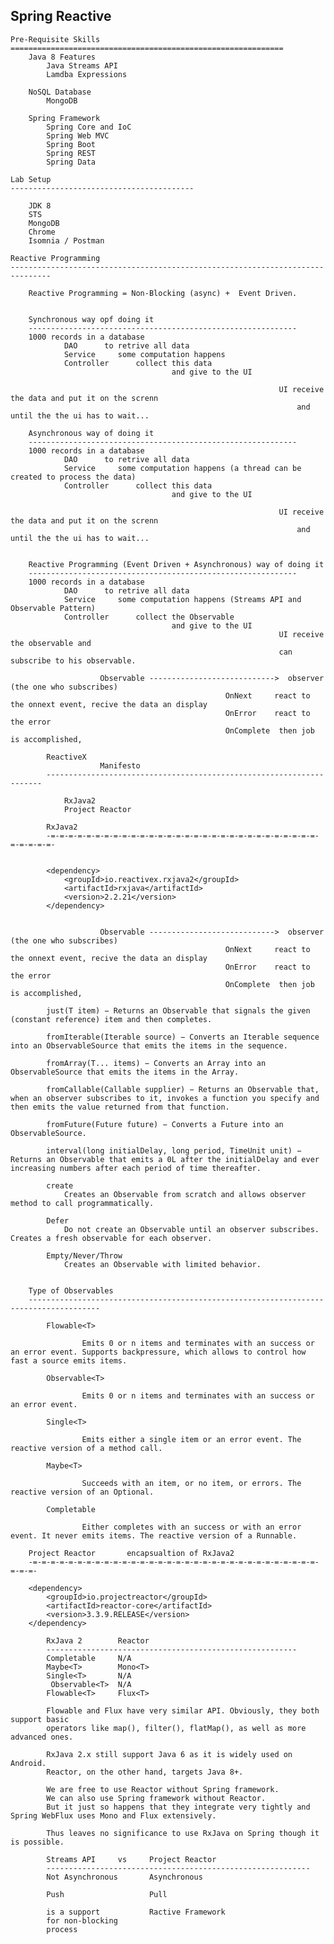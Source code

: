 
Spring Reactive
---------------------------------------------------

    Pre-Requisite Skills
    =============================================================
        Java 8 Features
            Java Streams API
            Lamdba Expressions

        NoSQL Database
            MongoDB

        Spring Framework
            Spring Core and IoC
            Spring Web MVC
            Spring Boot
            Spring REST
            Spring Data

    Lab Setup
    -----------------------------------------

        JDK 8
        STS
        MongoDB
        Chrome
        Isomnia / Postman

    Reactive Programming
    -------------------------------------------------------------------------------

        Reactive Programming = Non-Blocking (async) +  Event Driven.


        Synchronous way opf doing it
        ------------------------------------------------------------
        1000 records in a database
                DAO      to retrive all data
                Service     some computation happens
                Controller      collect this data
                                        and give to the UI 

                                                                UI receive the data and put it on the screnn
                                                                    and until the the ui has to wait...

        Asynchronous way of doing it
        ------------------------------------------------------------
        1000 records in a database
                DAO      to retrive all data
                Service     some computation happens (a thread can be created to process the data)
                Controller      collect this data
                                        and give to the UI 

                                                                UI receive the data and put it on the screnn
                                                                    and until the the ui has to wait...


        Reactive Programming (Event Driven + Asynchronous) way of doing it
        ------------------------------------------------------------
        1000 records in a database
                DAO      to retrive all data
                Service     some computation happens (Streams API and Observable Pattern)
                Controller      collect the Observable
                                        and give to the UI 
                                                                UI receive the observable and 
                                                                can subscribe to his observable.

                        Observable ---------------------------->  observer (the one who subscribes)
                                                    OnNext     react to the onnext event, recive the data an display
                                                    OnError    react to the error
                                                    OnComplete  then job is accomplished,

            ReactiveX
                        Manifesto
            ---------------------------------------------------------------------

                RxJava2
                Project Reactor

            RxJava2
            -=-=-=-=-=-=-=-=-=-=-=-=-=-=-=-=-=-=-=-=-=-=-=-=-=-=-=-=-=-=-=-=-=-=-=-


            <dependency>
                <groupId>io.reactivex.rxjava2</groupId>
                <artifactId>rxjava</artifactId>
                <version>2.2.21</version>
		    </dependency>


                        Observable ---------------------------->  observer (the one who subscribes)
                                                    OnNext     react to the onnext event, recive the data an display
                                                    OnError    react to the error
                                                    OnComplete  then job is accomplished,

            just(T item) − Returns an Observable that signals the given (constant reference) item and then completes.

            fromIterable(Iterable source) − Converts an Iterable sequence into an ObservableSource that emits the items in the sequence.

            fromArray(T... items) − Converts an Array into an ObservableSource that emits the items in the Array.

            fromCallable(Callable supplier) − Returns an Observable that, when an observer subscribes to it, invokes a function you specify and then emits the value returned from that function.

            fromFuture(Future future) − Converts a Future into an ObservableSource.

            interval(long initialDelay, long period, TimeUnit unit) − Returns an Observable that emits a 0L after the initialDelay and ever increasing numbers after each period of time thereafter.

            create
                Creates an Observable from scratch and allows observer method to call programmatically.

            Defer
                Do not create an Observable until an observer subscribes. Creates a fresh observable for each observer.

            Empty/Never/Throw
                Creates an Observable with limited behavior.


        Type of Observables
        --------------------------------------------------------------------------------------

            Flowable<T>

                    Emits 0 or n items and terminates with an success or an error event. Supports backpressure, which allows to control how fast a source emits items.

            Observable<T>

                    Emits 0 or n items and terminates with an success or an error event.

            Single<T>

                    Emits either a single item or an error event. The reactive version of a method call.

            Maybe<T>

                    Succeeds with an item, or no item, or errors. The reactive version of an Optional.

            Completable

                    Either completes with an success or with an error event. It never emits items. The reactive version of a Runnable.

        Project Reactor       encapsualtion of RxJava2
        -=-=-=-=-=-=-=-=-=-=-=-=-=-=-=-=-=-=-=-=-=-=-=-=-=-=-=-=-=-=-=-=-=-=-=-

        <dependency>
            <groupId>io.projectreactor</groupId>
            <artifactId>reactor-core</artifactId>
            <version>3.3.9.RELEASE</version>
        </dependency>

            RxJava 2	    Reactor	
            --------------------------------------------------------
            Completable	    N/A	    
            Maybe<T>	    Mono<T>	
            Single<T>	    N/A
             Observable<T>	N/A
            Flowable<T>	    Flux<T>	

            Flowable and Flux have very similar API. Obviously, they both support basic 
            operators like map(), filter(), flatMap(), as well as more advanced ones.

            RxJava 2.x still support Java 6 as it is widely used on Android. 
            Reactor, on the other hand, targets Java 8+. 

            We are free to use Reactor without Spring framework. 
            We can also use Spring framework without Reactor. 
            But it just so happens that they integrate very tightly and Spring WebFlux uses Mono and Flux extensively.

            Thus leaves no significance to use RxJava on Spring though it is possible.

            Streams API     vs     Project Reactor
            -----------------------------------------------------------
            Not Asynchronous       Asynchronous

            Push                   Pull

            is a support           Ractive Framework
            for non-blocking
            process 
